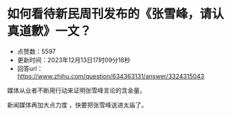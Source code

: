 # 如何看待新民周刊发布的《张雪峰，请认真道歉》一文？
- 点赞数：5597
- 更新时间：2023年12月13日17时09分18秒
- 回答url：https://www.zhihu.com/question/634363131/answer/3324315043
<body>
 <p data-pid="PQ4V-PIz">媒体从业者不断用行动来证明张雪峰言论的含金量。</p>
 <p data-pid="unpqTLI0">新闻媒体再加大点力度 ，快要把张雪峰送进太庙了。</p>
</body>